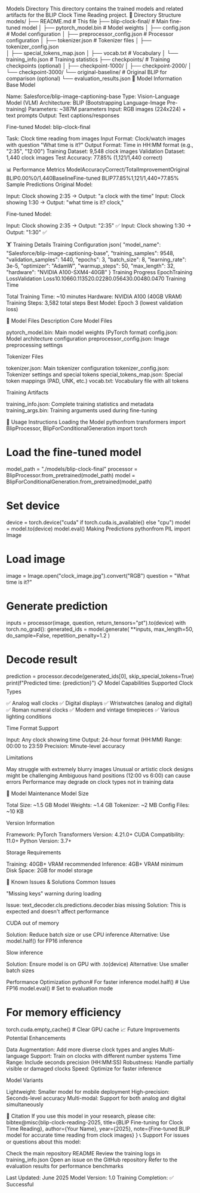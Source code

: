 Models Directory
This directory contains the trained models and related artifacts for the BLIP Clock Time Reading project.
📁 Directory Structure
models/
├── README.md                    # This file
├── blip-clock-final/           # Main fine-tuned model
│   ├── pytorch_model.bin       # Model weights
│   ├── config.json            # Model configuration
│   ├── preprocessor_config.json # Processor configuration
│   ├── tokenizer.json         # Tokenizer files
│   ├── tokenizer_config.json  
│   ├── special_tokens_map.json
│   ├── vocab.txt              # Vocabulary
│   └── training_info.json     # Training statistics
├── checkpoints/               # Training checkpoints (optional)
│   ├── checkpoint-1000/
│   ├── checkpoint-2000/
│   └── checkpoint-3000/
└── original-baseline/         # Original BLIP for comparison (optional)
    └── evaluation_results.json
🤖 Model Information
Base Model

Name: Salesforce/blip-image-captioning-base
Type: Vision-Language Model (VLM)
Architecture: BLIP (Bootstrapping Language-Image Pre-training)
Parameters: ~387M parameters
Input: RGB images (224x224) + text prompts
Output: Text captions/responses

Fine-tuned Model: blip-clock-final

Task: Clock time reading from images
Input Format: Clock/watch images with question "What time is it?"
Output Format: Time in HH:MM format (e.g., "2:35", "12:00")
Training Dataset: 9,548 clock images
Validation Dataset: 1,440 clock images
Test Accuracy: 77.85% (1,121/1,440 correct)

📊 Performance Metrics
ModelAccuracyCorrect/TotalImprovementOriginal BLIP0.00%0/1,440BaselineFine-tuned BLIP77.85%1,121/1,440+77.85%
Sample Predictions
Original Model:

Input: Clock showing 2:35 → Output: "a clock with the time"
Input: Clock showing 1:30 → Output: "what time is it? clock,"

Fine-tuned Model:

Input: Clock showing 2:35 → Output: "2:35" ✅
Input: Clock showing 1:30 → Output: "1:30" ✅

🏋️ Training Details
Training Configuration
json{
  "model_name": "Salesforce/blip-image-captioning-base",
  "training_samples": 9548,
  "validation_samples": 1440,
  "epochs": 3,
  "batch_size": 8,
  "learning_rate": 3e-5,
  "optimizer": "AdamW",
  "warmup_steps": 50,
  "max_length": 32,
  "hardware": "NVIDIA A100-SXM4-40GB"
}
Training Progress
EpochTraining LossValidation Loss10.10660.113520.02280.056430.00480.0470
Training Time

Total Training Time: ~10 minutes
Hardware: NVIDIA A100 (40GB VRAM)
Training Steps: 3,582 total steps
Best Model: Epoch 3 (lowest validation loss)

💾 Model Files Description
Core Model Files

pytorch_model.bin: Main model weights (PyTorch format)
config.json: Model architecture configuration
preprocessor_config.json: Image preprocessing settings

Tokenizer Files

tokenizer.json: Main tokenizer configuration
tokenizer_config.json: Tokenizer settings and special tokens
special_tokens_map.json: Special token mappings (PAD, UNK, etc.)
vocab.txt: Vocabulary file with all tokens

Training Artifacts

training_info.json: Complete training statistics and metadata
training_args.bin: Training arguments used during fine-tuning

🚀 Usage Instructions
Loading the Model
pythonfrom transformers import BlipProcessor, BlipForConditionalGeneration
import torch

# Load the fine-tuned model
model_path = "./models/blip-clock-final"
processor = BlipProcessor.from_pretrained(model_path)
model = BlipForConditionalGeneration.from_pretrained(model_path)

# Set device
device = torch.device("cuda" if torch.cuda.is_available() else "cpu")
model = model.to(device)
model.eval()
Making Predictions
pythonfrom PIL import Image

# Load image
image = Image.open("clock_image.jpg").convert("RGB")
question = "What time is it?"

# Generate prediction
inputs = processor(image, question, return_tensors="pt").to(device)
with torch.no_grad():
    generated_ids = model.generate(
        **inputs,
        max_length=50,
        do_sample=False,
        repetition_penalty=1.2
    )

# Decode result
prediction = processor.decode(generated_ids[0], skip_special_tokens=True)
print(f"Predicted time: {prediction}")
📋 Model Capabilities
Supported Clock Types

✅ Analog wall clocks
✅ Digital displays
✅ Wristwatches (analog and digital)
✅ Roman numeral clocks
✅ Modern and vintage timepieces
✅ Various lighting conditions

Time Format Support

Input: Any clock showing time
Output: 24-hour format (HH:MM)
Range: 00:00 to 23:59
Precision: Minute-level accuracy

Limitations

May struggle with extremely blurry images
Unusual or artistic clock designs might be challenging
Ambiguous hand positions (12:00 vs 6:00) can cause errors
Performance may degrade on clock types not in training data

🔧 Model Maintenance
Model Size

Total Size: ~1.5 GB
Model Weights: ~1.4 GB
Tokenizer: ~2 MB
Config Files: ~10 KB

Version Information

Framework: PyTorch
Transformers Version: 4.21.0+
CUDA Compatibility: 11.0+
Python Version: 3.7+

Storage Requirements

Training: 40GB+ VRAM recommended
Inference: 4GB+ VRAM minimum
Disk Space: 2GB for model storage

🚨 Known Issues & Solutions
Common Issues

"Missing keys" warning during loading

Issue: text_decoder.cls.predictions.decoder.bias missing
Solution: This is expected and doesn't affect performance


CUDA out of memory

Solution: Reduce batch size or use CPU inference
Alternative: Use model.half() for FP16 inference


Slow inference

Solution: Ensure model is on GPU with .to(device)
Alternative: Use smaller batch sizes



Performance Optimization
python# For faster inference
model.half()  # Use FP16
model.eval()  # Set to evaluation mode

# For memory efficiency
torch.cuda.empty_cache()  # Clear GPU cache
📈 Future Improvements
Potential Enhancements

Data Augmentation: Add more diverse clock types and angles
Multi-language Support: Train on clocks with different number systems
Time Range: Include seconds precision (HH:MM:SS)
Robustness: Handle partially visible or damaged clocks
Speed: Optimize for faster inference

Model Variants

Lightweight: Smaller model for mobile deployment
High-precision: Seconds-level accuracy
Multi-modal: Support for both analog and digital simultaneously

📄 Citation
If you use this model in your research, please cite:
bibtex@misc{blip-clock-reading-2025,
  title={BLIP Fine-tuning for Clock Time Reading},
  author={Your Name},
  year={2025},
  note={Fine-tuned BLIP model for accurate time reading from clock images}
}
📞 Support
For issues or questions about this model:

Check the main repository README
Review the training logs in training_info.json
Open an issue on the GitHub repository
Refer to the evaluation results for performance benchmarks


Last Updated: June 2025
Model Version: 1.0
Training Completion: ✅ Successful
